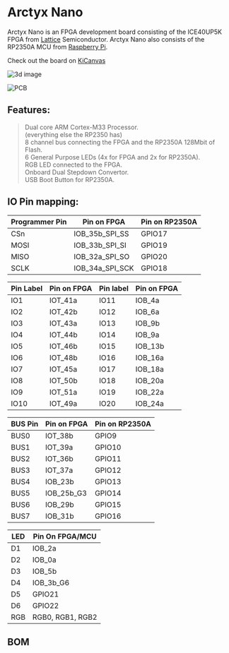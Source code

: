 # Arctyx Nano

Arctyx Nano is an FPGA development board consisting of the ICE40UP5K FPGA from [Lattice](https://latticesemi.com) Semiconductor. Arctyx Nano also consists of the RP2350A MCU from [Raspberry Pi](https://raspberrypi.com).  

Check out the board on [KiCanvas](https://kicanvas.org/?github=https://github.com/Keyaan-07/Arctyx-Nano/tree/main/hardware_Arctyx-Nano)

![3d image](https://blueprint.hackclub.com/user-attachments/blobs/proxy/eyJfcmFpbHMiOnsiZGF0YSI6NTY4OCwicHVyIjoiYmxvYl9pZCJ9fQ==--b9724293643feccbebcdfbe5de3c5032cc46050b/image.png)

![PCB](https://blueprint.hackclub.com/user-attachments/blobs/proxy/eyJfcmFpbHMiOnsiZGF0YSI6NTY5MCwicHVyIjoiYmxvYl9pZCJ9fQ==--01f30c7338f6a49f24f3c3b747b485c694a6be9f/image.png)

## Features:
> Dual core ARM Cortex-M33 Processor.  
> (everything else the RP2350 has)  
> 8 channel bus connecting the FPGA and the RP2350A
> 128Mbit of Flash.  
> 6 General Purpose LEDs (4x for FPGA and 2x for RP2350A).  
> RGB LED connected to the FPGA.  
> Onboard Dual Stepdown Convertor.  
> USB Boot Button for RP2350A.

## IO Pin mapping:

| Programmer Pin | Pin on FPGA     | Pin on RP2350A |
| -------------- | --------------- | -------------- |
| CSn            | IOB_35b_SPI_SS  | GPIO17         |
| MOSI           | IOB_33b_SPI_SI  | GPIO19         |
| MISO           | IOB_32a_SPI_SO  | GPIO20         |
| SCLK           | IOB_34a_SPI_SCK | GPIO18         |

| Pin Label | Pin on FPGA | Pin label | Pin on FPGA |
| --------- | ----------- | --------- | ----------- |
| IO1       | IOT_41a     | IO11      | IOB_4a      |
| IO2       | IOT_42b     | IO12      | IOB_6a      |
| IO3       | IOT_43a     | IO13      | IOB_9b      |
| IO4       | IOT_44b     | IO14      | IOB_9a      |
| IO5       | IOT_46b     | IO15      | IOB_13b     |
| IO6       | IOT_48b     | IO16      | IOB_16a     |
| IO7       | IOT_45a     | IO17      | IOB_18a     |
| IO8       | IOT_50b     | IO18      | IOB_20a     |
| IO9       | IOT_51a     | IO19      | IOB_22a     |
| IO10      | IOT_49a     | IO20      | IOB_24a     |

| BUS Pin | Pin on FPGA | Pin on RP2350A |
| ------- | ----------- | -------------- |
| BUS0    | IOT_38b     | GPIO9          |
| BUS1    | IOT_39a     | GPIO10         |
| BUS2    | IOT_36b     | GPIO11         |
| BUS3    | IOT_37a     | GPIO12         |
| BUS4    | IOB_23b     | GPIO13         |
| BUS5    | IOB_25b_G3  | GPIO14         |
| BUS6    | IOB_29b     | GPIO15         |
| BUS7    | IOB_31b     | GPIO16         |

| LED | Pin On FPGA/MCU  |
| --- | ---------------  |
| D1  | IOB_2a           |
| D2  | IOB_0a           |
| D3  | IOB_5b           |
| D4  | IOB_3b_G6        |
| D5  | GPIO21           |
| D6  | GPIO22           |
| RGB | RGB0, RGB1, RGB2 |


## BOM

